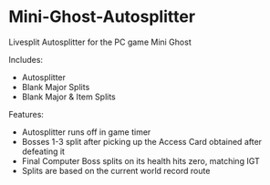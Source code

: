 # Mini-Ghost-Autosplitter
Livesplit Autosplitter for the PC game Mini Ghost

Includes:
* Autosplitter
* Blank Major Splits
* Blank Major & Item Splits

Features:
* Autosplitter runs off in game timer
* Bosses 1-3 split after picking up the Access Card obtained after defeating it
* Final Computer Boss splits on its health hits zero, matching IGT
* Splits are based on the current world record route
